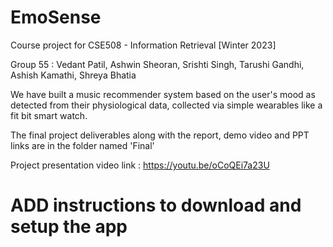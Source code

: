 # EmoSense

Course project for CSE508 - Information Retrieval [Winter 2023]

Group 55 : Vedant Patil, Ashwin Sheoran, Srishti Singh, Tarushi Gandhi, Ashish Kamathi, Shreya Bhatia

We have built a music recommender system based on the user's mood as detected from their physiological data, collected via simple wearables like a fit bit smart watch.

The final project deliverables along with the report, demo video and PPT links are in the folder named 'Final'

Project presentation video link : https://youtu.be/oCoQEi7a23U

# ADD instructions to download and setup the app
